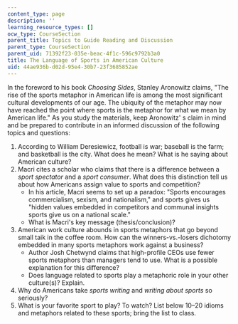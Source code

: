 ```yaml
---
content_type: page
description: ''
learning_resource_types: []
ocw_type: CourseSection
parent_title: Topics to Guide Reading and Discussion
parent_type: CourseSection
parent_uid: 71392f23-035e-beac-4f1c-596c9792b3a0
title: The Language of Sports in American Culture
uid: 44ae936b-d02d-95e4-30b7-23f3685852ae
---
```


In the foreword to his book _Choosing Sides_, Stanley Aronowitz claims, "The rise of the sports metaphor in American life is among the most significant cultural developments of our age. The ubiquity of the metaphor may now have reached the point where sports is the metaphor for what we mean by American life." As you study the materials, keep Aronowitz' s claim in mind and be prepared to contribute in an informed discussion of the following topics and questions:

1.  According to William Deresiewicz, football is war; baseball is the farm; and basketball is the city. What does he mean? What is he saying about American culture?
2.  Macri cites a scholar who claims that there is a difference between a _sport spectator_ and a _sport consumer_. What does this distinction tell us about how Americans assign value to sports and competition?
    *   In his article, Macri seems to set up a paradox: "Sports encourages commercialism, sexism, and nationalism," and sports gives us "hidden values embedded in competitors and communal insights sports give us on a national scale."
    *   What is Macri's key message (thesis/conclusion)?
3.  American work culture abounds in sports metaphors that go beyond small taik in the coffee room. How can the winners-vs.-losers dichotomy embedded in many sports metaphors work against a business?
    *   Author Josh Chetwynd claims that high-profile CEOs use fewer sports metaphors than managers tend to use. What is a possible explanation for this difference?
    *   Does language related to sports play a metaphoric role in your other culture(s)? Explain.
4.  Why do Americans take _sports writing_ and _writing about sports_ so seriously?
5.  What is your favorite sport to play? To watch? List below 10–20 idioms and metaphors related to these sports; bring the list to class.